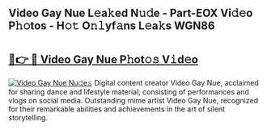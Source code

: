 ## Video Gay Nue L𝚎a𝚔ed N𝚞𝚍e - Part-EOX Vi𝚍𝚎o P𝚑𝚘tos - H𝚘𝚝 O𝚗𝚕yf𝚊ns L𝚎a𝚔s WGN86

# <h2><a href="http://kf806p.oniu.top/?m=Video+Gay+Nue">🔗👉 🔴 Video Gay Nue P𝚑ot𝚘𝚜 V𝚒d𝚎o</a></h2>

[![Video Gay Nue Nu𝚍e𝚜](https://i.imgur.com/0qMVB7G.gif)](http://kf806p.oniu.top/?m=Video+Gay+Nue)
Digital content creator Video Gay Nue, acclaimed for sharing dance and lifestyle material, consisting of performances and vlogs on social media. Outstanding mime artist Video Gay Nue, recognized for their remarkable abilities and achievements in the art of silent storytelling.  
